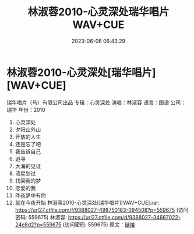 ﻿---
title: 林淑蓉2010-心灵深处瑞华唱片WAV+CUE
date: 2023-06-06 06:43:29
categories: WAV车载音乐、镜像
tags: 华语中文
---
# 林淑蓉2010-心灵深处[瑞华唱片][WAV+CUE]

瑞华唱片（马）有限公司出品
专辑：心灵深处
演唱：林淑容
语言：国语
公司：瑞华
年份：2010
01. 心灵深处
02. 夕阳山外山
03. 开放的人生
04. 还是忘了吧
05. 我告诉自己
06. 追寻
07. 大海的见证
08. 流星划过
09. 找回我的梦
10. 恋爱的我
11. 昨夜梦中有你
12. 就在今夜开始
林淑蓉2010-心灵深处[瑞华唱片][WAV+CUE].rar: https://url27.ctfile.com/f/9388027-498750183-094508?p=559675
(访问密码: 559675)
林淑容: https://url27.ctfile.com/d/9388027-34667022-24e8d2?p=559675
(访问密码: 559675)
原文：[链接](https://blog.sina.com.cn/s/blog_1647c7e760103127p.html)